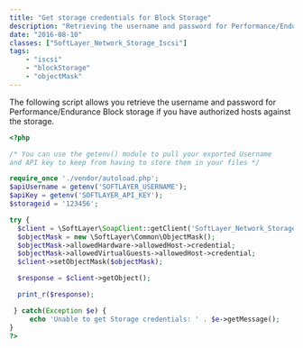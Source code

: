 ```yaml
---
title: "Get storage credentials for Block Storage"
description: "Retrieving the username and password for Performance/Endurance Block storage"
date: "2016-08-10"
classes: ["SoftLayer_Network_Storage_Iscsi"]
tags:
    - "iscsi"
    - "blockStorage"
    - "objectMask"
---
```



The following script allows you retrieve the username and password for Performance/Endurance Block storage if you have authorized hosts against the storage.

```php
<?php

/* You can use the getenv() module to pull your exported Username
and API key to keep from having to store them in your files */ 

require_once './vendor/autoload.php';
$apiUsername = getenv('SOFTLAYER_USERNAME');
$apiKey = getenv('SOFTLAYER_API_KEY');
$storageid = '123456';

try {
  $client = \SoftLayer\SoapClient::getClient('SoftLayer_Network_Storage_Iscsi', $storageid, $apiUsername, $apiKey);
  $objectMask = new \SoftLayer\Common\ObjectMask();
  $objectMask->allowedHardware->allowedHost->credential;
  $objectMask->allowedVirtualGuests->allowedHost->credential;
  $client->setObjectMask($objectMask);

  $response = $client->getObject();

  print_r($response);

 } catch(Exception $e) {
     echo 'Unable to get Storage credentials: ' . $e->getMessage();
}
?>
```
